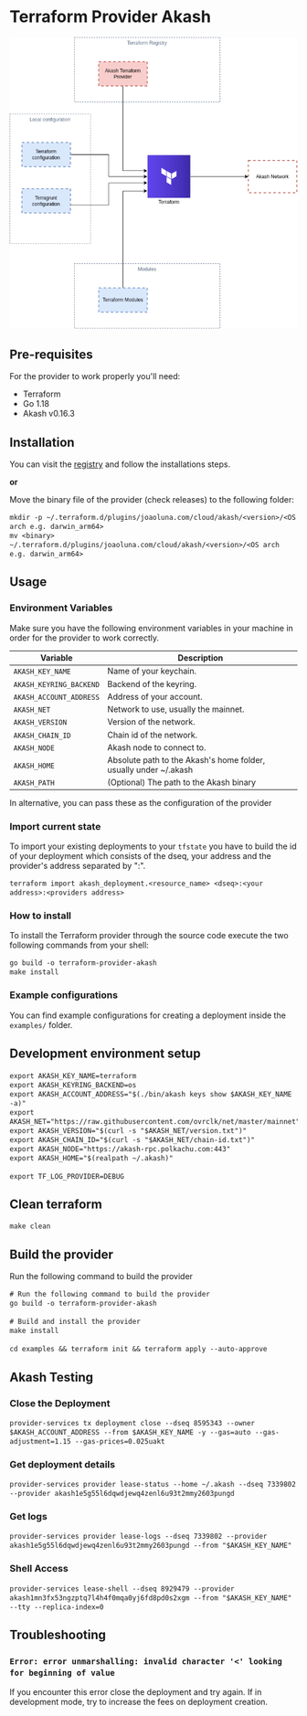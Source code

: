 # Terraform Provider Akash

<img src="diagram.png" alt="isolated" width="512"/>

## Pre-requisites
For the provider to work properly you'll need:

- Terraform
- Go 1.18
- Akash v0.16.3

## Installation

You can visit the [registry](https://registry.terraform.io/providers/joao-luna-98/akash/latest) and follow the installations steps.

**or**

Move the binary file of the provider (check releases) to the following folder:
```shell
mkdir -p ~/.terraform.d/plugins/joaoluna.com/cloud/akash/<version>/<OS arch e.g. darwin_arm64>
mv <binary> ~/.terraform.d/plugins/joaoluna.com/cloud/akash/<version>/<OS arch e.g. darwin_arm64>
```

## Usage

### Environment Variables
Make sure you have the following environment variables in your machine in order for the provider to work correctly.

| Variable                | Description                                                      |
|-------------------------|------------------------------------------------------------------|
| `AKASH_KEY_NAME`        | Name of your keychain.                                           |
| `AKASH_KEYRING_BACKEND` | Backend of the keyring.                                          |
| `AKASH_ACCOUNT_ADDRESS` | Address of your account.                                         |
| `AKASH_NET`             | Network to use, usually the mainnet.                             |
| `AKASH_VERSION`         | Version of the network.                                          |
| `AKASH_CHAIN_ID`        | Chain id of the network.                                         |
| `AKASH_NODE`            | Akash node to connect to.                                        |
| `AKASH_HOME`            | Absolute path to the Akash's home folder, usually under ~/.akash |
| `AKASH_PATH`            | (Optional) The path to the Akash binary                          |

In alternative, you can pass these as the configuration of the provider

### Import current state
To import your existing deployments to your `tfstate` you have to build the id of your deployment which consists of the dseq, your address and the provider's address separated by ":".
```shell
terraform import akash_deployment.<resource_name> <dseq>:<your address>:<providers address>
```

### How to install
To install the Terraform provider through the source code execute the two following commands from your shell:
```shell
go build -o terraform-provider-akash
make install
```

### Example configurations
You can find example configurations for creating a deployment inside the `examples/` folder.

## Development environment setup

```shell
export AKASH_KEY_NAME=terraform
export AKASH_KEYRING_BACKEND=os
export AKASH_ACCOUNT_ADDRESS="$(./bin/akash keys show $AKASH_KEY_NAME -a)"
export AKASH_NET="https://raw.githubusercontent.com/ovrclk/net/master/mainnet"
export AKASH_VERSION="$(curl -s "$AKASH_NET/version.txt")"
export AKASH_CHAIN_ID="$(curl -s "$AKASH_NET/chain-id.txt")"
export AKASH_NODE="https://akash-rpc.polkachu.com:443"
export AKASH_HOME="$(realpath ~/.akash)"

export TF_LOG_PROVIDER=DEBUG
```

## Clean terraform
```shell
make clean
```

## Build the provider

Run the following command to build the provider

```shell
# Run the following command to build the provider
go build -o terraform-provider-akash

# Build and install the provider
make install

cd examples && terraform init && terraform apply --auto-approve
```

## Akash Testing

### Close the Deployment

```shell
provider-services tx deployment close --dseq 8595343 --owner $AKASH_ACCOUNT_ADDRESS --from $AKASH_KEY_NAME -y --gas=auto --gas-adjustment=1.15 --gas-prices=0.025uakt
```

### Get deployment details

```shell
provider-services provider lease-status --home ~/.akash --dseq 7339802 --provider akash1e5g55l6dqwdjewq4zenl6u93t2mmy2603pungd
```

### Get logs

```shell
provider-services provider lease-logs --dseq 7339802 --provider akash1e5g55l6dqwdjewq4zenl6u93t2mmy2603pungd --from "$AKASH_KEY_NAME"
```

### Shell Access

```shell
provider-services lease-shell --dseq 8929479 --provider akash1mn3fx53ngzptq7l4h4f0mqa0yj6fd8pd0s2xgm --from "$AKASH_KEY_NAME" --tty --replica-index=0
```

## Troubleshooting

### `Error: error unmarshalling: invalid character '<' looking for beginning of value`
If you encounter this error close the deployment and try again.
If in development mode, try to increase the fees on deployment creation.